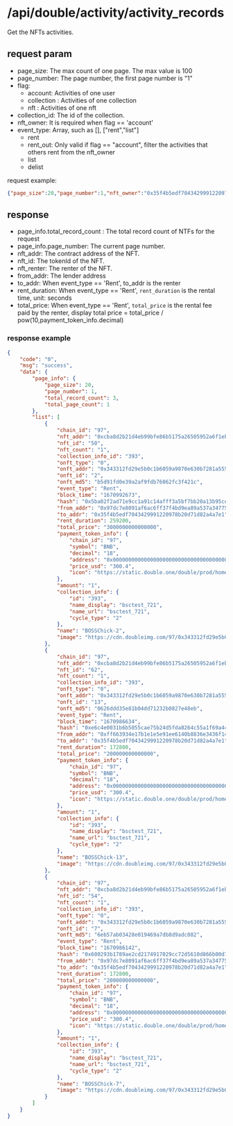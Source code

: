# /api/double/activity/activity_records
Get the NFTs activities.

## request param
- page_size: The max count of one page. The max value is 100
- page_number: The page number, the first page number is "1"
- flag: 
    -  account:  Activities of one user
    - collection :  Activities of one collection
    - nft : Activities of one nft
- collection_id:  The id of the collection.
- nft_owner: It is required when flag == 'account'
- event_type: Array, such as [], ["rent","list"]
    - rent
    - rent_out: Only valid if flag ==  "account", filter the activities that others rent from the nft\_owner
    - list
    - delist
	  

request example: 
```json
{"page_size":20,"page_number":1,"nft_owner":"0x35f4b5edf7043429991220978b20d71d82a4a7e1","collection_id":"318","chain_id":"","flag":"account","event_type":["rent_out"]}
```
## response
- page_info.total_record_count : The total record count of NTFs for the request
- page_info.page_number: The current page number.
- nft_addr: The contract address of the NFT.
- nft_id: The tokenId of the NFT.
- nft_renter: The renter of the NFT.
- from_addr: The lender address
- to_addr: When event_type == 'Rent', to_addr is the renter
- rent_duration: When event_type == 'Rent', `rent_duration` is the rental time, unit: seconds
- total_price: When event_type == 'Rent', `total_price` is the rental fee paid by the renter,  display total price = total_price / pow(10,payment_token_info.decimal)

### response example

```json
{
    "code": "0",
    "msg": "success",
    "data": {
        "page_info": {
            "page_size": 20,
            "page_number": 1,
            "total_record_count": 3,
            "total_page_count": 1
        },
        "list": [
            {
                "chain_id": "97",
                "nft_addr": "0xcba8d2b21d4eb99bfe86b5175a26505952a6f1eb",
                "nft_id": "50",
                "nft_count": "1",
                "collection_info_id": "393",
                "onft_type": "0",
                "onft_addr": "0x343312fd29e5b0c1b6059a9870e630b7281a5554",
                "onft_id": "2",
                "onft_md5": "b5d91fd0e39a2af9fdb76062fc3f421c",
                "event_type": "Rent",
                "block_time": "1670992673",
                "hash": "0x5ba02f2ad71e9cc1a91c14afff3a5bf7bb20a13b95cee8ddd469604c750d4193",
                "from_addr": "0x97dc7e8091af6ac6ff37f4bd9ea89a537a34775d",
                "to_addr": "0x35f4b5edf7043429991220978b20d71d82a4a7e1",
                "rent_duration": 259200,
                "total_price": "3000000000000000",
                "payment_token_info": {
                    "chain_id": "97",
                    "symbol": "BNB",
                    "decimal": "18",
                    "address": "0x0000000000000000000000000000000000000000",
                    "price_usd": "300.4",
                    "icon": "https://static.double.one/double/prod/homepage/payment-token/BNB.png"
                },
                "amount": "1",
                "collection_info": {
                    "id": "393",
                    "name_display": "bsctest_721",
                    "name_url": "bsctest_721",
                    "cycle_type": "2"
                },
                "name": "BOSSChick-2",
                "image": "https://cdn.doubleimg.com/97/0x343312fd29e5b0c1b6059a9870e630b7281a5554/2/0/aHR0cHM6Ly9pbWdtYXRpYy5sb3NlcmNoaWNrLmZpLzQtMi1s.png"
            },
            {
                "chain_id": "97",
                "nft_addr": "0xcba8d2b21d4eb99bfe86b5175a26505952a6f1eb",
                "nft_id": "62",
                "nft_count": "1",
                "collection_info_id": "393",
                "onft_type": "0",
                "onft_addr": "0x343312fd29e5b0c1b6059a9870e630b7281a5554",
                "onft_id": "13",
                "onft_md5": "0626ddd35e81b04dd71232b0827e48eb",
                "event_type": "Rent",
                "block_time": "1670986634",
                "hash": "0xe6c4e0031b6b5055cae75b24d5fda8264c55a1f69a441740c9294225d6b89bef",
                "from_addr": "0xff663934e17b1e1e5e91ee6140b8836e3436f140",
                "to_addr": "0x35f4b5edf7043429991220978b20d71d82a4a7e1",
                "rent_duration": 172800,
                "total_price": "200000000000000",
                "payment_token_info": {
                    "chain_id": "97",
                    "symbol": "BNB",
                    "decimal": "18",
                    "address": "0x0000000000000000000000000000000000000000",
                    "price_usd": "300.4",
                    "icon": "https://static.double.one/double/prod/homepage/payment-token/BNB.png"
                },
                "amount": "1",
                "collection_info": {
                    "id": "393",
                    "name_display": "bsctest_721",
                    "name_url": "bsctest_721",
                    "cycle_type": "2"
                },
                "name": "BOSSChick-13",
                "image": "https://cdn.doubleimg.com/97/0x343312fd29e5b0c1b6059a9870e630b7281a5554/13/0/aHR0cHM6Ly9pbWdtYXRpYy5sb3NlcmNoaWNrLmZpLzQtMTMtbA.png"
            },
            {
                "chain_id": "97",
                "nft_addr": "0xcba8d2b21d4eb99bfe86b5175a26505952a6f1eb",
                "nft_id": "54",
                "nft_count": "1",
                "collection_info_id": "393",
                "onft_type": "0",
                "onft_addr": "0x343312fd29e5b0c1b6059a9870e630b7281a5554",
                "onft_id": "7",
                "onft_md5": "6eb57ab03428e019469a7db8d9adc082",
                "event_type": "Rent",
                "block_time": "1670986142",
                "hash": "0x600293b1789ae2cd2174917029cc72d5610d866b00d7a49f682fe750a7f0ed96",
                "from_addr": "0x97dc7e8091af6ac6ff37f4bd9ea89a537a34775d",
                "to_addr": "0x35f4b5edf7043429991220978b20d71d82a4a7e1",
                "rent_duration": 172800,
                "total_price": "200000000000000",
                "payment_token_info": {
                    "chain_id": "97",
                    "symbol": "BNB",
                    "decimal": "18",
                    "address": "0x0000000000000000000000000000000000000000",
                    "price_usd": "300.4",
                    "icon": "https://static.double.one/double/prod/homepage/payment-token/BNB.png"
                },
                "amount": "1",
                "collection_info": {
                    "id": "393",
                    "name_display": "bsctest_721",
                    "name_url": "bsctest_721",
                    "cycle_type": "2"
                },
                "name": "BOSSChick-7",
                "image": "https://cdn.doubleimg.com/97/0x343312fd29e5b0c1b6059a9870e630b7281a5554/7/0/aHR0cHM6Ly9pbWdtYXRpYy5sb3NlcmNoaWNrLmZpLzQtNy1s.png"
            }
        ]
    }
}

```